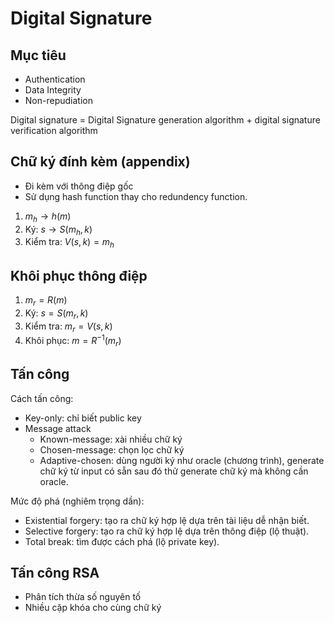 # Digital Signature

## Mục tiêu
- Authentication
- Data Integrity
- Non-repudiation

Digital signature = Digital Signature generation algorithm + digital signature verification algorithm

## Chữ ký đính kèm (appendix)
- Đi kèm với thông điệp gốc
- Sử dụng hash function thay cho redundency function.

1. $m_h \rightarrow h(m)$
2. Ký: $s \rightarrow S(m_h, k)$
3. Kiểm tra: $V(s, k) = m_h$

## Khôi phục thông điệp
1. $m_r = R(m)$
2. Ký: $s = S(m_r, k)$
3. Kiểm tra: $m_r = V(s, k)$
4. Khôi phục: $m = R^{-1}(m_r)$

## Tấn công
Cách tấn công:
- Key-only: chỉ biết public key
- Message attack
    - Known-message: xài nhiều chữ ký
    - Chosen-message: chọn lọc chữ ký
    - Adaptive-chosen: dùng người ký như oracle (chương trình), generate chữ ký từ input có sẵn sau đó thử generate chữ ký mà không cần oracle.

Mức độ phá (nghiêm trọng dần):
- Existential forgery: tạo ra chữ ký hợp lệ dựa trên tài liệu dễ nhận biết.
- Selective forgery: tạo ra chữ ký hợp lệ dựa trên thông điệp (lộ thuật).
- Total break: tìm được cách phá (lộ private key).

## Tấn công RSA
- Phân tích thừa số nguyên tố
- Nhiều cặp khóa cho cùng chữ ký
